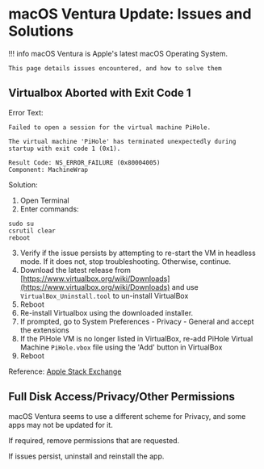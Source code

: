 # macOS Ventura Update: Issues and Solutions
!!! info
    macOS Ventura is Apple's latest macOS Operating System. 

    This page details issues encountered, and how to solve them  

## Virtualbox Aborted with Exit Code 1

Error Text:
````
Failed to open a session for the virtual machine PiHole.

The virtual machine 'PiHole' has terminated unexpectedly during startup with exit code 1 (0x1).

Result Code: NS_ERROR_FAILURE (0x80004005)
Component: MachineWrap
````

Solution: 

1. Open Terminal
2. Enter commands:
````
sudo su
csrutil clear
reboot
````
3. Verify if the issue persists by attempting to re-start the VM in headless mode. If it does not, stop troubleshooting. Otherwise, continue. 
4. Download the latest release from [https://www.virtualbox.org/wiki/Downloads](https://www.virtualbox.org/wiki/Downloads) and use `VirtualBox_Uninstall.tool` to un-install VirtualBox
5. Reboot
6. Re-install Virtualbox using the downloaded installer. 
7. If prompted, go to System Preferences - Privacy - General and accept the extensions
8. If the PiHole VM is no longer listed in VirtualBox, re-add PiHole Virtual Machine `PiHole.vbox` file using the 'Add' button in VirtualBox
8. Reboot

Reference: [Apple Stack Exchange](https://apple.stackexchange.com/q/408154)

## Full Disk Access/Privacy/Other Permissions

macOS Ventura seems to use a different scheme for Privacy, and some apps may not be updated for it. 

If required, remove permissions that are requested. 

If issues persist, uninstall and reinstall the app. 